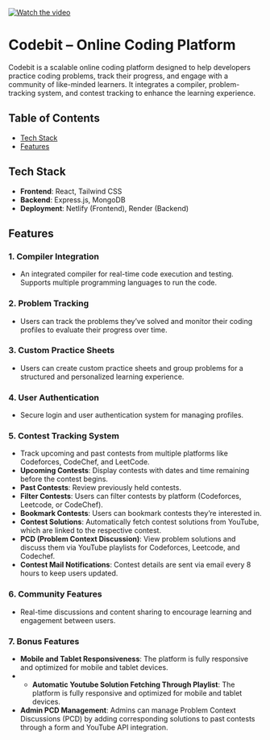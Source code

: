[![Watch the video](https://img.youtube.com/vi/o-lUxO-FxX4/hqdefault.jpg)](https://www.youtube.com/watch?v=o-lUxO-FxX4)

# Codebit – Online Coding Platform

Codebit is a scalable online coding platform designed to help developers practice coding problems, track their progress, and engage with a community of like-minded learners. It integrates a compiler, problem-tracking system, and contest tracking to enhance the learning experience.

## Table of Contents

- [Tech Stack](#tech-stack)
- [Features](#features)
## Tech Stack

- **Frontend**: React, Tailwind CSS
- **Backend**: Express.js, MongoDB
- **Deployment**: Netlify (Frontend), Render (Backend)

## Features

### 1. Compiler Integration
- An integrated compiler for real-time code execution and testing. Supports multiple programming languages to run the code.

### 2. Problem Tracking
- Users can track the problems they’ve solved and monitor their coding profiles to evaluate their progress over time.

### 3. Custom Practice Sheets
- Users can create custom practice sheets and group problems for a structured and personalized learning experience.

### 4. User Authentication
- Secure login and user authentication system for managing profiles. 

### 5. Contest Tracking System
- Track upcoming and past contests from multiple platforms like Codeforces, CodeChef, and LeetCode.
- **Upcoming Contests**: Display contests with dates and time remaining before the contest begins.
- **Past Contests**: Review previously held contests.
- **Filter Contests**: Users can filter contests by platform (Codeforces, Leetcode, or CodeChef).
- **Bookmark Contests**: Users can bookmark contests they’re interested in.
- **Contest Solutions**: Automatically fetch contest solutions from YouTube, which are linked to the respective contest.
- **PCD (Problem Context Discussion)**: View problem solutions and discuss them via YouTube playlists for Codeforces, Leetcode, and Codechef.
- **Contest Mail Notifications**: Contest details are sent via email every 8 hours to keep users updated.

### 6. Community Features
- Real-time discussions and content sharing to encourage learning and engagement between users.

### 7. Bonus Features
- **Mobile and Tablet Responsiveness**: The platform is fully responsive and optimized for mobile and tablet devices.
- - **Automatic Youtube Solution Fetching Through Playlist**: The platform is fully responsive and optimized for mobile and tablet devices.
- **Admin PCD Management**: Admins can manage Problem Context Discussions (PCD) by adding corresponding solutions to past contests through a form and YouTube API integration.

